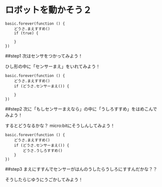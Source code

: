 # ロボットを動かそう２


```template
basic.forever(function () {
    どうさ.まえすすめ()
    if (true) {
    	
    }
})

```
##step1
次はセンサをつかってみよう！

ひし形の中に「センサーまえ」をいれてみよう！

```blocks
basic.forever(function () {
    どうさ.まえすすめ()
    if (どうさ.センサーまえ()) {
    	
    }
})

```
##step2
次に「もしセンサーまえなら」の中に「うしろすすめ」をはめこんでみよう！

するとどうなるかな？
micro:bitにそうしんしてみよう！
```blocks
basic.forever(function () {
    どうさ.まえすすめ()
    if (どうさ.センサーまえ()) {
        どうさ.うしろすすめ()
    }
})
```


##step3
まえにすすんでセンサーがはんのうしたらうしろにすすんだかな？？

そうしたらじゆうにうごかしてみよう！

